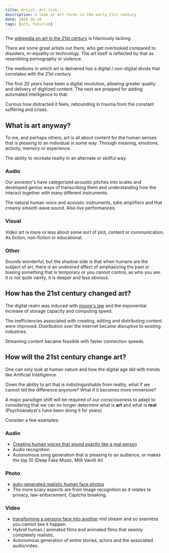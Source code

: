 ```yaml
---
title: Artist, Art tisk.
description: a look at art forms in the early 21st century
date: 2020-10-10
tags: [art, futurism]
---
```


The [wikipedia on art in the 21st century](https://en.wikipedia.org/wiki/21st_century#Arts_and_entertainment) is hilariously lacking.

There are some great artists out there, who get overlooked compared to disasters, in-equality or technology.  The art itself is reflected by that as resembling pornography or violence.

The mediums in which art is delivered has a digital / non-digital divide that correlates with the 21st century.  

The first 20 years have been a digital revolution, allowing greater quality and delivery of digitized content.  The next are prepped for adding automated intelligence to that.

Curious how distracted it feels, rebounding in trauma from the constant suffering and crises. 

## What is art anyway?

To me, and perhaps others, art is all about content for the human senses that is pleasing to an individual in some way.  Through meaning, emotions, activity, memory or experience.

The ability to recreate reality in an alternate or skillful way.

### Audio

Our ancestor's have categorized acoustic pitches into scales and developed genius ways of transcribing them and understanding how the interact together with many different instruments.

The natural human voice and acoustic instruments, tube amplifiers and that creamy smooth wave sound.  Also live performances.

### Visual

Video art is more or less about some sort of plot, content or communication.   As fiction, non-fiction or educational.  

### Other

Sounds wonderful, but the shadow side is that when humans are the subject of art, there is an undesired effect of emphasizing the past or biasing something that is temporary or you cannot control, as who you are.  It is not quite vanity, it is deeper and less obvious.


## How has the 21st century changed art?

The digital realm was induced with [moore's law](https://en.wikipedia.org/wiki/Moore%27s_law) and the exponential increase of storage capacity and computing speed.

The inefficiencies associated with creating, editing and distributing content were improved.  Distribution over the internet became disruptive to existing industries.

Streaming content became feasible with faster connection speeds.

## How will the 21st century change art?

One can only look at human nature and how the digital age did with trends like Artificial Intelligence.

Given the ability to art that is indistinguishable from reality, what if we cannot tell the difference anymore?  What if it becomes more immersive?

A major paradigm shift will be required of our consciousness to adapt to considering that we can no longer determine what is **art** and what is **real** (Psychoanalyst's have been doing it for years)

Consider a few examples:

### Audio

- [Creating human voices that sound exactly like a real person](https://youtu.be/DWK_iYBl8cA)
- Audio recognition
- Autonomous song generation that is pleasing to an audience, or makes the top 10 (Deep Fake Music, Milli Vanilli AI)

### Photo

- [auto-generated realistic human face photos](https://generated.photos/faces)
- The more scary aspects are from image recognition as it relates to privacy, law-enforcement, Captcha breaking.

### Video 

- [transforming a persons face into another](https://youtu.be/VWrhRBb-1Ig) mid stream and so seamless you cannot see it happen.
- Hybrid human / animated films and animated films that seemly completely realistic.
- Autonomous generation of entire stories, actors and the associated audio/video.


